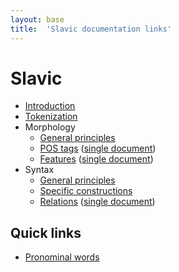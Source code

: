 ```yaml
---
layout: base
title:  'Slavic documentation links'
---
```


# Slavic

* [Introduction](sla/overview/introduction.html)
* [Tokenization](sla/overview/tokenization.html)
* Morphology
  * [General principles](sla/overview/morphology.html)
  * [POS tags](sla/pos/index.html) ([single document](sla/pos/all.html))
  * [Features](sla/feat/index.html) ([single document](sla/feat/all.html))
* Syntax
  * [General principles](sla/overview/syntax.html)
  * [Specific constructions](sla/overview/specific-syntax.html)
  * [Relations](sla/dep/index.html) ([single document](sla/dep/all.html))

## Quick links

* [Pronominal words](sla-pos/PRON)
